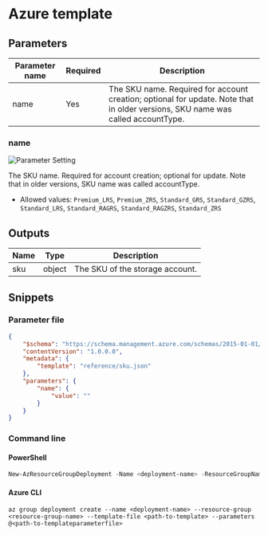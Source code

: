 # Azure template

## Parameters

Parameter name | Required | Description
-------------- | -------- | -----------
name           | Yes      | The SKU name. Required for account creation; optional for update. Note that in older versions, SKU name was called accountType.

### name

![Parameter Setting](https://img.shields.io/badge/parameter-required-orange?style=flat-square)

The SKU name. Required for account creation; optional for update. Note that in older versions, SKU name was called accountType.

- Allowed values: `Premium_LRS`, `Premium_ZRS`, `Standard_GRS`, `Standard_GZRS`, `Standard_LRS`, `Standard_RAGRS`, `Standard_RAGZRS`, `Standard_ZRS`

## Outputs

Name | Type | Description
---- | ---- | -----------
sku  | object | The SKU of the storage account.

## Snippets

### Parameter file

```json
{
    "$schema": "https://schema.management.azure.com/schemas/2015-01-01/deploymentParameters.json#",
    "contentVersion": "1.0.0.0",
    "metadata": {
        "template": "reference/sku.json"
    },
    "parameters": {
        "name": {
            "value": ""
        }
    }
}
```

### Command line

#### PowerShell

```powershell
New-AzResourceGroupDeployment -Name <deployment-name> -ResourceGroupName <resource-group-name> -TemplateFile <path-to-template> -TemplateParameterFile <path-to-templateparameter>
```

#### Azure CLI

```text
az group deployment create --name <deployment-name> --resource-group <resource-group-name> --template-file <path-to-template> --parameters @<path-to-templateparameterfile>
```

